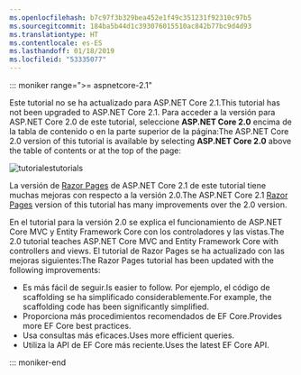 ```yaml
---
ms.openlocfilehash: b7c97f3b329bea452e1f49c351231f92310c97b5
ms.sourcegitcommit: 184ba5b44d1c393076015510ac842b77bc9d4d93
ms.translationtype: HT
ms.contentlocale: es-ES
ms.lasthandoff: 01/18/2019
ms.locfileid: "53335077"
---
```

::: moniker range=">= aspnetcore-2.1"

<span data-ttu-id="b0f25-101">Este tutorial no se ha actualizado para ASP.NET Core 2.1.</span><span class="sxs-lookup"><span data-stu-id="b0f25-101">This tutorial has not been upgraded to ASP.NET Core 2.1.</span></span> <span data-ttu-id="b0f25-102">Para acceder a la versión para ASP.NET Core 2.0 de este tutorial, seleccione **ASP.NET Core 2.0** encima de la tabla de contenido o en la parte superior de la página:</span><span class="sxs-lookup"><span data-stu-id="b0f25-102">The ASP.NET Core 2.0 version of this tutorial is available by selecting **ASP.NET Core 2.0** above the table of contents or at the top of the page:</span></span>

![<span data-ttu-id="b0f25-103">tutoriales</span><span class="sxs-lookup"><span data-stu-id="b0f25-103">tutorials</span></span> ](~//data/ef-rp/read-related-data/_static/2.1.png)

<span data-ttu-id="b0f25-104">La versión de [Razor Pages](xref:data/ef-rp/intro) de ASP.NET Core 2.1 de este tutorial tiene muchas mejoras con respecto a la versión 2.0.</span><span class="sxs-lookup"><span data-stu-id="b0f25-104">The ASP.NET Core 2.1 [Razor Pages](xref:data/ef-rp/intro) version of this tutorial has many improvements over the 2.0 version.</span></span>

<span data-ttu-id="b0f25-105">En el tutorial para la versión 2.0 se explica el funcionamiento de ASP.NET Core MVC y Entity Framework Core con los controladores y las vistas.</span><span class="sxs-lookup"><span data-stu-id="b0f25-105">The 2.0 tutorial teaches ASP.NET Core MVC and Entity Framework Core with controllers and views.</span></span> <span data-ttu-id="b0f25-106">El tutorial de Razor Pages se ha actualizado con las mejoras siguientes:</span><span class="sxs-lookup"><span data-stu-id="b0f25-106">The Razor Pages tutorial has been updated with the following improvements:</span></span>

* <span data-ttu-id="b0f25-107">Es más fácil de seguir.</span><span class="sxs-lookup"><span data-stu-id="b0f25-107">Is easier to follow.</span></span> <span data-ttu-id="b0f25-108">Por ejemplo, el código de scaffolding se ha simplificado considerablemente.</span><span class="sxs-lookup"><span data-stu-id="b0f25-108">For example, the scaffolding code has been significantly simplified.</span></span>
* <span data-ttu-id="b0f25-109">Proporciona más procedimientos recomendados de EF Core.</span><span class="sxs-lookup"><span data-stu-id="b0f25-109">Provides more EF Core best practices.</span></span>
* <span data-ttu-id="b0f25-110">Usa consultas más eficaces.</span><span class="sxs-lookup"><span data-stu-id="b0f25-110">Uses more efficient queries.</span></span>
* <span data-ttu-id="b0f25-111">Utiliza la API de EF Core más reciente.</span><span class="sxs-lookup"><span data-stu-id="b0f25-111">Uses the latest EF Core API.</span></span>

::: moniker-end
